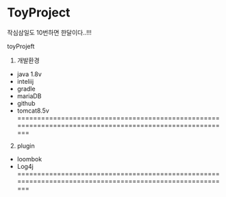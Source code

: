 # ToyProject
작심삼일도 10번하면 한달이다..!!!


toyProjeft 

1. 개발환경 
 - java 1.8v
 - inteliij
 - gradle
 - mariaDB
 - github
 - tomcat8.5v
=========================================================================================================

2. plugin
 - loombok
 - Log4j
=========================================================================================================
